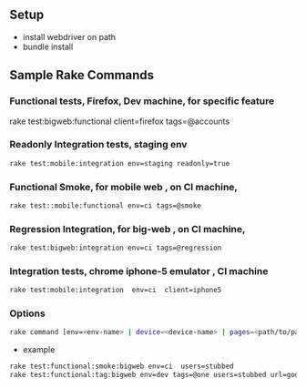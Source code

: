 ## Setup
- install webdriver on path
- bundle install

## Sample Rake Commands
 
### Functional tests, Firefox, Dev machine, for specific feature
rake test:bigweb:functional client=firefox tags=@accounts

### Readonly Integration tests, staging env
```bash
rake test:mobile:integration env=staging readonly=true
```

### Functional Smoke, for mobile web , on CI machine,
```bash
rake test::mobile:functional env=ci tags=@smoke
```

### Regression Integration, for big-web , on CI machine,
```bash
rake test:bigweb:integration env=ci tags=@regression
```

### Integration tests, chrome iphone-5 emulator , CI machine
```bash
rake test:mobile:integration  env=ci  client=iphone5
```

### Options
```bash
rake command [env=<env-name> | device=<device-name> | pages=<path/to/pages> | data_suite=<name> | url=<url> | report_file=<path> | client=<device&browser> | users=<profiles-name> | ]
```
- example
```bash
rake test:functional:smoke:bigweb env=ci  users=stubbed
rake test:functional:tag:bigweb env=dev tags=@one users=stubbed url=google.com report_file=abc.html client=firefox data_suite=default page_dir=default 
   
```
